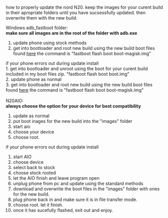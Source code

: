 how to properly update the nord N20. keep the images for your curent build in their apropriate folders until you have sucsessfully updated. then overwrite them with the new build.

Windows adb_fastboot folder:
<br>**make sure all images are in the root of the folder with adb.exe**
1. update phone using stock methods
2. get into bootloader and root new build using the new build boot files found [here](https://github.com/babyskylar/phonedev/releases/tag/boot) the command is "fastboot flash boot boot-magisk.img"

if your phone errors out during update install
<br>1. get into bootloader and unroot using the boot for your curent build included in my boot files zip. "fastboot flash boot boot.img"
<br>2. update phone as normal
<br>3. get into bootloader and root new build using the new build boot files found [here](https://github.com/babyskylar/phonedev/releases/tag/boot) the command is "fastboot flash boot boot-magisk.img"
<br><br>N20AIO:
<br>**always choose the option for your device for best compatibility**
1. update as normal
2. put boot inages for the new build into the "images" folder
3. start aio
4. choose your device
5. choose root.

if your phone errors out during update install
1. start AIO
2. choose device
3. select back to stock
4. choose stock rooted
5. let the AIO finish and leave program open
6. unplug phone from pc and update using the standard methods
7. download and overwrite the boot files in the "images" folder with ones for the new build.
8. plug phone back in and make sure it is in file transfer mode.
9. choose root. let it finish.
10. once it has sucefully flashed, exit out and enjoy.
